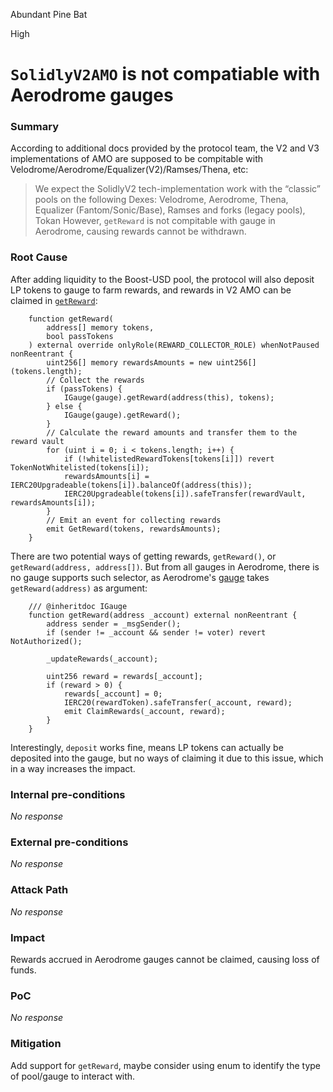 Abundant Pine Bat

High

# `SolidlyV2AMO` is not compatiable with Aerodrome gauges

### Summary

According to additional docs provided by the protocol team, the V2 and V3 implementations of AMO are supposed to be compitable with Velodrome/Aerodrome/Equalizer(V2)/Ramses/Thena, etc:
> We expect the SolidlyV2 tech-implementation work with the “classic” pools on the following Dexes: Velodrome, Aerodrome, Thena, Equalizer (Fantom/Sonic/Base), Ramses and forks (legacy pools), Tokan
However, `getReward` is not compitable with gauge in Aerodrome, causing rewards cannot be withdrawn.

### Root Cause

After adding liquidity to the Boost-USD pool, the protocol will also deposit LP tokens to gauge to farm rewards, and rewards in V2 AMO can be claimed in [`getReward`](https://github.com/sherlock-audit/2024-10-axion/blob/main/liquidity-amo/contracts/SolidlyV2AMO.sol#L320):
```solidity
    function getReward(
        address[] memory tokens,
        bool passTokens
    ) external override onlyRole(REWARD_COLLECTOR_ROLE) whenNotPaused nonReentrant {
        uint256[] memory rewardsAmounts = new uint256[](tokens.length);
        // Collect the rewards
        if (passTokens) {
            IGauge(gauge).getReward(address(this), tokens);
        } else {
            IGauge(gauge).getReward();
        }
        // Calculate the reward amounts and transfer them to the reward vault
        for (uint i = 0; i < tokens.length; i++) {
            if (!whitelistedRewardTokens[tokens[i]]) revert TokenNotWhitelisted(tokens[i]);
            rewardsAmounts[i] = IERC20Upgradeable(tokens[i]).balanceOf(address(this));
            IERC20Upgradeable(tokens[i]).safeTransfer(rewardVault, rewardsAmounts[i]);
        }
        // Emit an event for collecting rewards
        emit GetReward(tokens, rewardsAmounts);
    }
```

There are two potential ways of getting rewards, `getReward()`, or `getReward(address, address[])`. But from all gauges in Aerodrome, there is no gauge supports such selector, as Aerodrome's [gauge](https://github.com/velodrome-finance/v1/blob/master/contracts/Gauge.sol) takes `getReward(address)` as argument:
```solidity
    /// @inheritdoc IGauge
    function getReward(address _account) external nonReentrant {
        address sender = _msgSender();
        if (sender != _account && sender != voter) revert NotAuthorized();

        _updateRewards(_account);

        uint256 reward = rewards[_account];
        if (reward > 0) {
            rewards[_account] = 0;
            IERC20(rewardToken).safeTransfer(_account, reward);
            emit ClaimRewards(_account, reward);
        }
    }
```

Interestingly, `deposit` works fine, means LP tokens can actually be deposited into the gauge, but no ways of claiming it due to this issue, which in a way increases the impact.

### Internal pre-conditions

_No response_

### External pre-conditions

_No response_

### Attack Path

_No response_

### Impact

Rewards accrued in Aerodrome gauges cannot be claimed, causing loss of funds.

### PoC

_No response_

### Mitigation

Add support for `getReward`, maybe consider using enum to identify the type of pool/gauge to interact with.